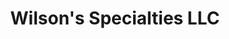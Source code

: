 ---
title: "Wilson's Specialties LLC"
url: /quarryville/wilsons-specialties-llc/
shop: Autowerkstatt
---